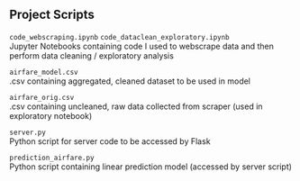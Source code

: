 ## Project Scripts

`code_webscraping.ipynb` `code_dataclean_exploratory.ipynb`  
Jupyter Notebooks containing code I used to webscrape data and then perform data cleaning / exploratory analysis

`airfare_model.csv`  
.csv containing aggregated, cleaned dataset to be used in model  

`airfare_orig.csv`  
.csv containing uncleaned, raw data collected from scraper (used in exploratory notebook)  

`server.py`  
Python script for server code to be accessed by Flask

`prediction_airfare.py`  
Python script containing linear prediction model (accessed by server script)  
